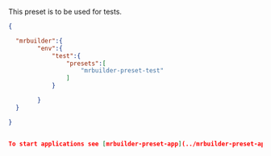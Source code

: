 This preset is to be used for tests.

```json
{

  "mrbuilder":{
        "env":{
            "test":{
                "presets":[
                    "mrbuilder-preset-test"
                ]
            }

        }
  }

}


To start applications see [mrbuilder-preset-app](../mrbuilder-preset-app)
